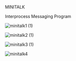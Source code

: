 MINITALK

Interprocess Messaging Program

![minitalk1 (1)](https://github.com/MeryemGenc/minitalk/assets/67630134/39d83a50-46e1-4124-99d2-c9d62db554d8)

![minitalk2 (1)](https://github.com/MeryemGenc/minitalk/assets/67630134/e52f0970-f02f-4f4f-ade6-8b680c21e94f)

![minitalk3 (1)](https://github.com/MeryemGenc/minitalk/assets/67630134/b8e58d0e-5a3c-45f7-a12e-9a6f7a3fcf03)

![minitalk4](https://github.com/MeryemGenc/minitalk/assets/67630134/571b3e22-2a41-438d-aa53-b00df1356ae3)

